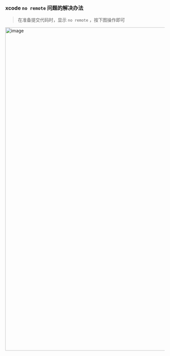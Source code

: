 ### xcode `no remote` 问题的解决办法
> 在准备提交代码时，显示 `no remote` ，按下图操作即可

<img width="1020" alt="image" src="https://user-images.githubusercontent.com/29822398/156902608-473f6a36-1ed9-4aad-8011-5c5b6fc434fe.png">
